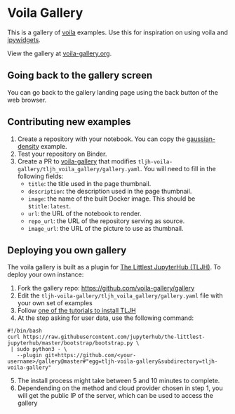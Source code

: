 # Voila Gallery

This is a gallery of [voila](https://github.com/QuantStack/voila)
examples. Use this for inspiration on using voila and
[ipywidgets](https://github.com/jupyter-widgets/ipywidgets).

View the gallery at [voila-gallery.org](http://voila-gallery.org).

## Going back to the gallery screen

You can go back to the gallery landing page using the back button of the web browser.

## Contributing new examples

1. Create a repository with your notebook. You can copy the [gaussian-density](https://github.com/voila-gallery/gaussian-density) example.
2. Test your repository on Binder.
3. Create a PR to [voila-gallery](https://github.com/voila-gallery/gallery) that
   modifies `tljh-voila-gallery/tljh_voila_gallery/gallery.yaml`.
   You will need to fill in the following fields:
   - `title`: the title used in the page thumbnail.
   - `description`: the description used in the page thumbnail.
   - `image`: the name of the built Docker image. This should be `$title:latest`.
   - `url`: the URL of the notebook to render.
   - `repo_url`: the URL of the repository serving as source.
   - `image_url`: the URL of the picture to use as thumbnail.

## Deploying you own gallery

The voila gallery is built as a plugin for [The Littlest JupyterHub (TLJH)](https://tljh.jupyter.org). To deploy your own instance:

1. Fork the gallery repo: https://github.com/voila-gallery/gallery
2. Edit the `tljh-voila-gallery/tljh_voila_gallery/gallery.yaml` file with your own set of examples
3. Follow [one of the tutorials to install TLJH](https://tljh.jupyter.org/en/latest/#installation)
4. At the step asking for user data, use the following command:

```
#!/bin/bash
curl https://raw.githubusercontent.com/jupyterhub/the-littlest-jupyterhub/master/bootstrap/bootstrap.py \
 | sudo python3 - \
   --plugin git+https://github.com/<your-username>/gallery@master#"egg=tljh-voila-gallery&subdirectory=tljh-voila-gallery"
```
5. The install process might take between 5 and 10 minutes to complete.
6. Dependending on the method and cloud provider chosen in step 1, you will get the public IP of the server, which can be used to access the gallery
